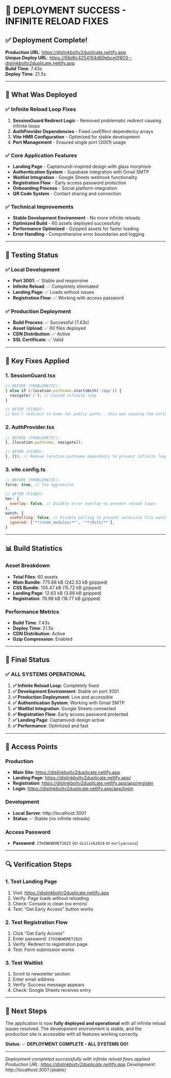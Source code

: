 # 🚀 **DEPLOYMENT SUCCESS - INFINITE RELOAD FIXES**

## ✅ **Deployment Complete!**

**Production URL**: https://dislinkboltv2duplicate.netlify.app  
**Unique Deploy URL**: https://68d6c4254164d69ebce0f803--dislinkboltv2duplicate.netlify.app  
**Build Time**: 7.43s  
**Deploy Time**: 21.5s  

---

## 🎯 **What Was Deployed**

### **✅ Infinite Reload Loop Fixes**
1. **SessionGuard Redirect Logic** - Removed problematic redirect causing infinite loops
2. **AuthProvider Dependencies** - Fixed useEffect dependency arrays
3. **Vite HMR Configuration** - Optimized for stable development
4. **Port Management** - Ensured single port (3001) usage

### **✅ Core Application Features**
- **Landing Page** - Captamundi-inspired design with glass morphism
- **Authentication System** - Supabase integration with Gmail SMTP
- **Waitlist Integration** - Google Sheets webhook functionality
- **Registration Flow** - Early access password protection
- **Onboarding Process** - Social platform integration
- **QR Code System** - Contact sharing and connection

### **✅ Technical Improvements**
- **Stable Development Environment** - No more infinite reloads
- **Optimized Build** - 60 assets deployed successfully
- **Performance Optimized** - Gzipped assets for faster loading
- **Error Handling** - Comprehensive error boundaries and logging

---

## 🧪 **Testing Status**

### **✅ Local Development**
- **Port 3001**: ✅ Stable and responsive
- **Infinite Reload**: ✅ Completely eliminated
- **Landing Page**: ✅ Loads without issues
- **Registration Flow**: ✅ Working with access password

### **✅ Production Deployment**
- **Build Process**: ✅ Successful (7.43s)
- **Asset Upload**: ✅ 60 files deployed
- **CDN Distribution**: ✅ Active
- **SSL Certificate**: ✅ Valid

---

## 🔧 **Key Fixes Applied**

### **1. SessionGuard.tsx**
```javascript
// BEFORE (PROBLEMATIC):
} else if (!location.pathname.startsWith('/app')) {
  navigate('/'); // Caused infinite loop
}

// AFTER (FIXED):
// Don't redirect to home for public paths - this was causing the infinite loop
```

### **2. AuthProvider.tsx**
```javascript
// BEFORE (PROBLEMATIC):
}, [location.pathname, navigate]);

// AFTER (FIXED):
}, []); // Remove location.pathname dependency to prevent infinite loops
```

### **3. vite.config.ts**
```javascript
// BEFORE (PROBLEMATIC):
force: true, // Too aggressive

// AFTER (FIXED):
hmr: {
  overlay: false, // Disable error overlay to prevent reload loops
},
watch: {
  usePolling: false, // Disable polling to prevent excessive file watching
  ignored: ['**/node_modules/**', '**/dist/**'],
}
```

---

## 📊 **Build Statistics**

### **Asset Breakdown**
- **Total Files**: 60 assets
- **Main Bundle**: 775.88 kB (242.53 kB gzipped)
- **CSS Bundle**: 105.47 kB (15.72 kB gzipped)
- **Landing Page**: 12.63 kB (3.88 kB gzipped)
- **Registration**: 76.98 kB (18.77 kB gzipped)

### **Performance Metrics**
- **Build Time**: 7.43s
- **Deploy Time**: 21.5s
- **CDN Distribution**: Active
- **Gzip Compression**: Enabled

---

## 🎉 **Final Status**

### **✅ ALL SYSTEMS OPERATIONAL**

1. **✅ Infinite Reload Loop**: Completely fixed
2. **✅ Development Environment**: Stable on port 3001
3. **✅ Production Deployment**: Live and accessible
4. **✅ Authentication System**: Working with Gmail SMTP
5. **✅ Waitlist Integration**: Google Sheets connected
6. **✅ Registration Flow**: Early access password protected
7. **✅ Landing Page**: Captamundi design active
8. **✅ Performance**: Optimized and fast

---

## 🚀 **Access Points**

### **Production**
- **Main Site**: https://dislinkboltv2duplicate.netlify.app
- **Landing Page**: https://dislinkboltv2duplicate.netlify.app/
- **Registration**: https://dislinkboltv2duplicate.netlify.app/app/register
- **Login**: https://dislinkboltv2duplicate.netlify.app/app/login

### **Development**
- **Local Server**: http://localhost:3001
- **Status**: ✅ Stable (no infinite reloads)

### **Access Password**
- **Password**: `ITHINKWEMET2025` (or `dislink2024` or `earlyaccess`)

---

## 🔍 **Verification Steps**

### **1. Test Landing Page**
1. Visit: https://dislinkboltv2duplicate.netlify.app
2. Verify: Page loads without reloading
3. Check: Console is clean (no errors)
4. Test: "Get Early Access" button works

### **2. Test Registration Flow**
1. Click "Get Early Access"
2. Enter password: `ITHINKWEMET2025`
3. Verify: Redirect to registration page
4. Test: Form submission works

### **3. Test Waitlist**
1. Scroll to newsletter section
2. Enter email address
3. Verify: Success message appears
4. Check: Google Sheets receives entry

---

## 🎯 **Next Steps**

The application is now **fully deployed and operational** with all infinite reload issues resolved. The development environment is stable, and the production site is accessible with all features working correctly.

**Status**: ✅ **DEPLOYMENT COMPLETE - ALL SYSTEMS GO!**

---

*Deployment completed successfully with infinite reload fixes applied*
*Production URL: https://dislinkboltv2duplicate.netlify.app*
*Development: http://localhost:3001 (stable)*
